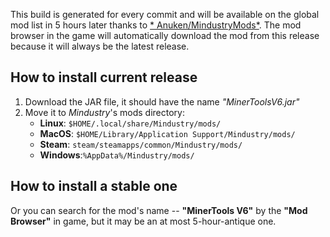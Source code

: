 This build is generated for every commit and will be available on the global mod list in 5 hours later thanks to [*
Anuken/MindustryMods*](https://github.com/Anuken/MindustryMods). The mod browser in the game will automatically download
the mod from this release because it will always be the latest release.

## How to install current release

1. Download the JAR file, it should have the name *"MinerToolsV6.jar"*
2. Move it to *Mindustry*'s mods directory:
    - **Linux**: `$HOME/.local/share/Mindustry/mods/`
    - **MacOS**: `$HOME/Library/Application Support/Mindustry/mods/`
    - **Steam**: `steam/steamapps/common/Mindustry/mods/`
    - **Windows**:`%AppData%/Mindustry/mods/`

## How to install a stable one

Or you can search for the mod's name -- **"MinerTools V6"** by the **"Mod Browser"** in game, but it may be an at most
5-hour-antique one.